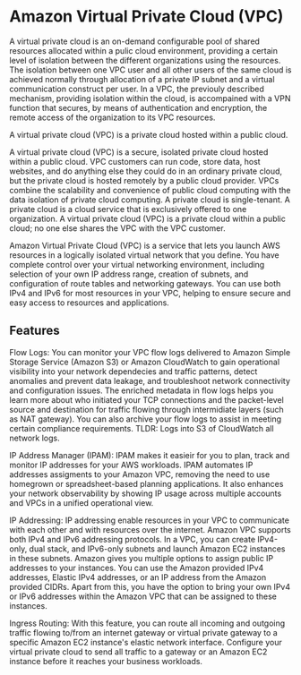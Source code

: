 # Amazon Virtual Private Cloud (VPC)

A virtual private cloud is an on-demand configurable pool of shared resources allocated within a pulic cloud environment, providing a certain level of isolation between the different organizations using the resources. The isolation between one VPC user and all other users of the same cloud is achieved normally through allocation of a private IP subnet and a virtual communication construct per user. In a VPC, the previouly described mechanism, providing isolation within the cloud, is accompained with a VPN function that secures, by means of authentication and encryption, the remote access of the organization to its VPC resources.

A virtual private cloud (VPC) is a private cloud hosted within a public cloud.

A virtual private cloud (VPC) is a secure, isolated private cloud hosted within a public cloud. VPC customers can run code, store data, host websites, and do anything else they could do in an ordinary private cloud, but the private cloud is hosted remotely by a public cloud provider. VPCs combine the scalability and convenience of public cloud computing with the data isolation of private cloud computing. A private cloud is single-tenant. A private cloud is a cloud service that is exclusively offered to one organization. A virtual private cloud (VPC) is a private cloud within a public cloud; no one else shares the VPC with the VPC customer.

Amazon Virtual Private Cloud (VPC) is a service that lets you launch AWS resources in a logically isolated virtual network that you define. You have complete control over your virtual networking environment, including selection of your own IP address range, creation of subnets, and configuration of route tables and networking gateways. You can use both IPv4 and IPv6 for most resources in your VPC, helping to ensure secure and easy access to resources and applications.

## Features

Flow Logs: You can monitor your VPC flow logs delivered to Amazon Simple Storage Service (Amazon S3) or Amazon CloudWatch to gain operational visibility into your network dependecies and traffic patterns, detect anomalies and prevent data leakage, and troubleshoot network connectivity and configuration issues. The enriched metadata in flow logs helps you learn more about who initiated your TCP connections and the packet-level source and destination for traffic flowing through intermidiate layers (such as NAT gateway). You can also archive your flow logs to assist in meeting certain compliance requirements. TLDR: Logs into S3 of CloudWatch all network logs.

IP Address Manager (IPAM): IPAM makes it easieir for you to plan, track and monitor IP addresses for your AWS workloads. IPAM automates IP addresses assigments to your Amazon VPC, removing the need to use homegrown or spreadsheet-based planning applications. It also enhances your network observability by showing IP usage across multiple accounts and VPCs in a unified operational view.

IP Addressing: IP addressing enable resources in your VPC to communicate with each other and with resources over the internet. Amazon VPC supports both IPv4 and IPv6 addressing protocols. In a VPC, you can create IPv4-only, dual stack, and IPv6-only subnets and launch Amazon EC2 instances in these subnets. Amazon gives you multiple options to assign public IP addresses to your instances. You can use the Amazon provided IPv4 addresses, Elastic IPv4 addresses, or an IP address from the Amazon provided CIDRs. Apart from this, you have the option to bring your own IPv4 or IPv6 addresses within the Amazon VPC that can be assigned to these instances.

Ingress Routing: With this feature, you can route all incoming and outgoing traffic flowing to/from an internet gateway or virtual private gateway to a specific Amazon EC2 instance's elastic network interface. Configure your virtual private cloud to send all traffic to a gateway or an Amazon EC2 instance before it reaches your business workloads.